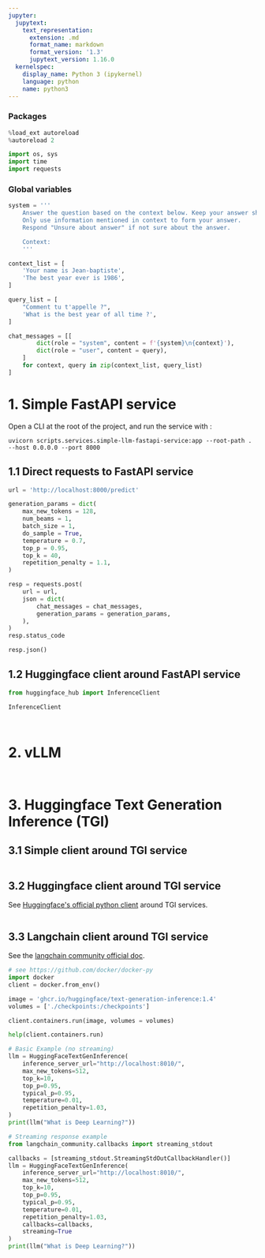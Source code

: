 ```yaml
---
jupyter:
  jupytext:
    text_representation:
      extension: .md
      format_name: markdown
      format_version: '1.3'
      jupytext_version: 1.16.0
  kernelspec:
    display_name: Python 3 (ipykernel)
    language: python
    name: python3
---
```


<!-- #region -->


### Packages
<!-- #endregion -->

```python
%load_ext autoreload
%autoreload 2
```

```python
import os, sys
import time
import requests
```

### Global variables

```python
system = '''
    Answer the question based on the context below. Keep your answer short. 
    Only use information mentioned in context to form your answer.
    Respond "Unsure about answer" if not sure about the answer.

    Context:
    '''

context_list = [
    'Your name is Jean-baptiste',
    'The best year ever is 1986',
]

query_list = [
    "Comment tu t'appelle ?",
    'What is the best year of all time ?',
]

chat_messages = [[
        dict(role = "system", content = f'{system}\n{context}'),
        dict(role = "user", content = query),
    ]
    for context, query in zip(context_list, query_list)
]
```

# 1. Simple FastAPI service


Open a CLI at the root of the project, and run the service with :
```
uvicorn scripts.services.simple-llm-fastapi-service:app --root-path . --host 0.0.0.0 --port 8000
```


## 1.1 Direct requests to FastAPI service

```python
url = 'http://localhost:8000/predict'

generation_params = dict(
    max_new_tokens = 128,
    num_beams = 1,
    batch_size = 1,
    do_sample = True,
    temperature = 0.7,
    top_p = 0.95,
    top_k = 40,
    repetition_penalty = 1.1,
)

resp = requests.post(
    url = url,
    json = dict(
        chat_messages = chat_messages,
        generation_params = generation_params,
    ),
)
resp.status_code
```

```python
resp.json()
```

## 1.2 Huggingface client around FastAPI service

```python
from huggingface_hub import InferenceClient
```

```python
InferenceClient
```

```python

```

```python

```

# 2. vLLM

```python

```

```python

```

# 3. Huggingface Text Generation Inference (TGI)


## 3.1 Simple client around TGI service

```python

```

## 3.2 Huggingface client around TGI service

See [Huggingface's official python client](https://github.com/huggingface/text-generation-inference/tree/main/clients/python) around TGI services.

```python

```

## 3.3 Langchain client around TGI service

See the [langchain community official doc](https://api.python.langchain.com/en/latest/llms/langchain_community.llms.huggingface_text_gen_inference.HuggingFaceTextGenInference.html#langchain-community-llms-huggingface-text-gen-inference-huggingfacetextgeninference).

```python
# see https://github.com/docker/docker-py
import docker
client = docker.from_env()
```

```python
image = 'ghcr.io/huggingface/text-generation-inference:1.4'
volumes = ['./checkpoints:/checkpoints']

client.containers.run(image, volumes = volumes)
```

```python
help(client.containers.run)
```

```python
# Basic Example (no streaming)
llm = HuggingFaceTextGenInference(
    inference_server_url="http://localhost:8010/",
    max_new_tokens=512,
    top_k=10,
    top_p=0.95,
    typical_p=0.95,
    temperature=0.01,
    repetition_penalty=1.03,
)
print(llm("What is Deep Learning?"))

# Streaming response example
from langchain_community.callbacks import streaming_stdout

callbacks = [streaming_stdout.StreamingStdOutCallbackHandler()]
llm = HuggingFaceTextGenInference(
    inference_server_url="http://localhost:8010/",
    max_new_tokens=512,
    top_k=10,
    top_p=0.95,
    typical_p=0.95,
    temperature=0.01,
    repetition_penalty=1.03,
    callbacks=callbacks,
    streaming=True
)
print(llm("What is Deep Learning?"))
```
